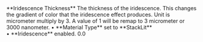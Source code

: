 <tr>
<td>**Iridescence Thickness**</td>
<td>The thickness of the iridescence. This changes the gradient of color that the iridescence effect produces. Unit is micrometer multiply by 3. A value of 1 will be remap to 3 micrometer or 3000 nanometer.</td>
<td>&#8226; **Material Type** set to **StackLit** <br/>&#8226; **Iridescence** enabled.</td>
<td>0.0</td>
</tr>
